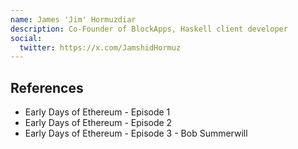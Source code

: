 ```yaml
---
name: James 'Jim' Hormuzdiar
description: Co-Founder of BlockApps, Haskell client developer
social:
  twitter: https://x.com/JamshidHormuz
---
```



## References

- Early Days of Ethereum - Episode 1
- Early Days of Ethereum - Episode 2
- Early Days of Ethereum - Episode 3 - Bob Summerwill
